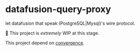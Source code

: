 # datafusion-query-proxy

let datafusion that speak (PostgreSQL|Mysql)'s wire protocol.

🚧 This project is _extremely_ WIP at this stage.

This project depend on [convergence](https://github.com/jiangzhx/datafusion-query-proxy).
